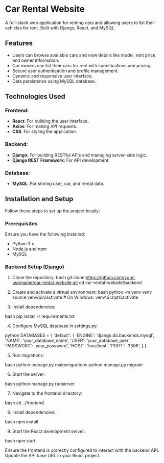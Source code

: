 # Car Rental Website

A full-stack web application for renting cars and allowing users to list their vehicles for rent. Built with Django, React, and MySQL.

## Features

- Users can browse available cars and view details like model, rent price, and owner information.
- Car owners can list their cars for rent with specifications and pricing.
- Secure user authentication and profile management.
- Dynamic and responsive user interface.
- Data persistence using MySQL database.

## Technologies Used

### Frontend:
- **React**: For building the user interface.
- **Axios**: For making API requests.
- **CSS**: For styling the application.

### Backend:
- **Django**: For building RESTful APIs and managing server-side logic.
- **Django REST Framework**: For API development.

### Database:
- **MySQL**: For storing user, car, and rental data.


## Installation and Setup

Follow these steps to set up the project locally:

### Prerequisites
Ensure you have the following installed:
- Python 3.x
- Node.js and npm
- MySQL

### Backend Setup (Django)
1. Clone the repository:
bash
git clone https://github.com/your-username/car-rental-website.git
cd car-rental-website/backend

2. Create and activate a virtual environment:
bash
python -m venv venv
source venv/bin/activate  # On Windows: venv\Scripts\activate

3. Install dependencies:

bash
pip install -r requirements.txt

4. Configure MySQL database in settings.py:

python
DATABASES = {
    'default': {
        'ENGINE': 'django.db.backends.mysql',
        'NAME': 'your_database_name',
        'USER': 'your_database_user',
        'PASSWORD': 'your_password',
        'HOST': 'localhost',
        'PORT': '3306',
    }
}

5. Run migrations:

bash
python manage.py makemigrations
python manage.py migrate

6. Start the server:

bash
python manage.py runserver

7. Navigate to the frontend directory:

bash
cd ../frontend

8. Install dependencies:

bash
npm install

9. Start the React development server:

bash
npm start


Ensure the frontend is correctly configured to interact with the backend API. Update the API base URL in your React project.
